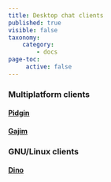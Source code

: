 ```yaml
---
title: Desktop chat clients
published: true
visible: false
taxonomy:
    category:
        - docs
page-toc:
     active: false
---
```


### Multiplatform clients
#### [Pidgin](pidgin)
#### [Gajim](gajim)

### GNU/Linux clients
#### [Dino](dino)
